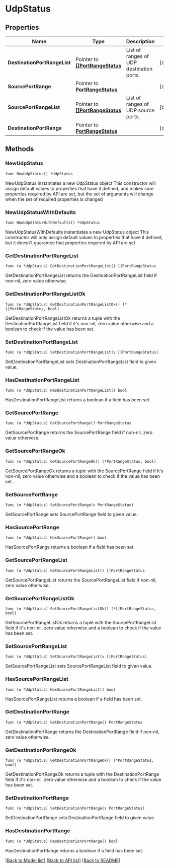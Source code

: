 # UdpStatus

## Properties

Name | Type | Description | Notes
------------ | ------------- | ------------- | -------------
**DestinationPortRangeList** | Pointer to [**[]PortRangeStatus**](PortRangeStatus.md) | List of ranges of UDP destination ports. | [optional] 
**SourcePortRange** | Pointer to [**PortRangeStatus**](PortRangeStatus.md) |  | [optional] 
**SourcePortRangeList** | Pointer to [**[]PortRangeStatus**](PortRangeStatus.md) | List of ranges of UDP source ports. | [optional] 
**DestinationPortRange** | Pointer to [**PortRangeStatus**](PortRangeStatus.md) |  | [optional] 

## Methods

### NewUdpStatus

`func NewUdpStatus() *UdpStatus`

NewUdpStatus instantiates a new UdpStatus object
This constructor will assign default values to properties that have it defined,
and makes sure properties required by API are set, but the set of arguments
will change when the set of required properties is changed

### NewUdpStatusWithDefaults

`func NewUdpStatusWithDefaults() *UdpStatus`

NewUdpStatusWithDefaults instantiates a new UdpStatus object
This constructor will only assign default values to properties that have it defined,
but it doesn't guarantee that properties required by API are set

### GetDestinationPortRangeList

`func (o *UdpStatus) GetDestinationPortRangeList() []PortRangeStatus`

GetDestinationPortRangeList returns the DestinationPortRangeList field if non-nil, zero value otherwise.

### GetDestinationPortRangeListOk

`func (o *UdpStatus) GetDestinationPortRangeListOk() (*[]PortRangeStatus, bool)`

GetDestinationPortRangeListOk returns a tuple with the DestinationPortRangeList field if it's non-nil, zero value otherwise
and a boolean to check if the value has been set.

### SetDestinationPortRangeList

`func (o *UdpStatus) SetDestinationPortRangeList(v []PortRangeStatus)`

SetDestinationPortRangeList sets DestinationPortRangeList field to given value.

### HasDestinationPortRangeList

`func (o *UdpStatus) HasDestinationPortRangeList() bool`

HasDestinationPortRangeList returns a boolean if a field has been set.

### GetSourcePortRange

`func (o *UdpStatus) GetSourcePortRange() PortRangeStatus`

GetSourcePortRange returns the SourcePortRange field if non-nil, zero value otherwise.

### GetSourcePortRangeOk

`func (o *UdpStatus) GetSourcePortRangeOk() (*PortRangeStatus, bool)`

GetSourcePortRangeOk returns a tuple with the SourcePortRange field if it's non-nil, zero value otherwise
and a boolean to check if the value has been set.

### SetSourcePortRange

`func (o *UdpStatus) SetSourcePortRange(v PortRangeStatus)`

SetSourcePortRange sets SourcePortRange field to given value.

### HasSourcePortRange

`func (o *UdpStatus) HasSourcePortRange() bool`

HasSourcePortRange returns a boolean if a field has been set.

### GetSourcePortRangeList

`func (o *UdpStatus) GetSourcePortRangeList() []PortRangeStatus`

GetSourcePortRangeList returns the SourcePortRangeList field if non-nil, zero value otherwise.

### GetSourcePortRangeListOk

`func (o *UdpStatus) GetSourcePortRangeListOk() (*[]PortRangeStatus, bool)`

GetSourcePortRangeListOk returns a tuple with the SourcePortRangeList field if it's non-nil, zero value otherwise
and a boolean to check if the value has been set.

### SetSourcePortRangeList

`func (o *UdpStatus) SetSourcePortRangeList(v []PortRangeStatus)`

SetSourcePortRangeList sets SourcePortRangeList field to given value.

### HasSourcePortRangeList

`func (o *UdpStatus) HasSourcePortRangeList() bool`

HasSourcePortRangeList returns a boolean if a field has been set.

### GetDestinationPortRange

`func (o *UdpStatus) GetDestinationPortRange() PortRangeStatus`

GetDestinationPortRange returns the DestinationPortRange field if non-nil, zero value otherwise.

### GetDestinationPortRangeOk

`func (o *UdpStatus) GetDestinationPortRangeOk() (*PortRangeStatus, bool)`

GetDestinationPortRangeOk returns a tuple with the DestinationPortRange field if it's non-nil, zero value otherwise
and a boolean to check if the value has been set.

### SetDestinationPortRange

`func (o *UdpStatus) SetDestinationPortRange(v PortRangeStatus)`

SetDestinationPortRange sets DestinationPortRange field to given value.

### HasDestinationPortRange

`func (o *UdpStatus) HasDestinationPortRange() bool`

HasDestinationPortRange returns a boolean if a field has been set.


[[Back to Model list]](../README.md#documentation-for-models) [[Back to API list]](../README.md#documentation-for-api-endpoints) [[Back to README]](../README.md)


